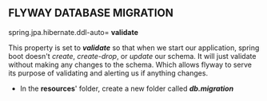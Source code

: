 ## FLYWAY DATABASE MIGRATION

spring.jpa.hibernate.ddl-auto= **validate**

This property is set to _**validate**_ so that when we start our application, spring boot doesn't _create_, _create-drop_, 
or _update_ our schema. It will just validate without making any changes to the schema. Which allows flyway to serve its 
purpose of validating and alerting us if anything changes.

* In the **resources**' folder, create a new folder called _**db.migration**_